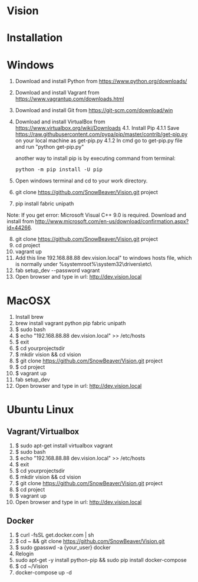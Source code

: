 # Vision


# Installation

Windows
=======

1. Download and install Python from https://www.python.org/downloads/
2. Download and install Vagrant from https://www.vagrantup.com/downloads.html
3. Download and install Git from https://git-scm.com/download/win
4. Download and install VirtualBox from https://www.virtualbox.org/wiki/Downloads
	4.1. Install Pip
		4.1.1 Save https://raw.githubusercontent.com/pypa/pip/master/contrib/get-pip.py on your local machine as get-pip.py
		4.1.2 In cmd go to get-pip.py file and run "python get-pip.py"

	another way to install pip is by executing command from terminal:
	<pre>python -m pip install -U pip</pre>

5. Open windows terminal and cd to your work directory.
6. git clone https://github.com/SnowBeaver/Vision.git project
7. pip install fabric unipath

Note: If you get error: Microsoft Visual C++ 9.0 is required.
Download and install from http://www.microsoft.com/en-us/download/confirmation.aspx?id=44266.

8. git clone https://github.com/SnowBeaver/Vision.git project
9. cd project
10. vagrant up
11. Add this line 192.168.88.88 dev.vision.local" to windows hosts file, which is normally under
%systemroot%\system32\drivers\etc\
12. fab setup_dev --password vagrant
13. Open browser and type in url: http://dev.vision.local

MacOSX
======
1. Install brew
2. brew install
   vagrant
   python
   pip
   fabric
   unipath
3. $ sudo bash
4. $ echo "192.168.88.88 dev.vision.local" >> /etc/hosts
5. $ exit
6. $ cd yourprojectsdir
7. $ mkdir vision && cd vision
8. $ git clone https://github.com/SnowBeaver/Vision.git project
9. $ cd project
10. $ vagrant up
11. fab setup_dev
12. Open browser and type in url: http://dev.vision.local


Ubuntu Linux
============

Vagrant/Virtualbox
------------------

1. $ sudo apt-get install virtualbox vagrant
2. $ sudo bash
3. $ echo "192.168.88.88 dev.vision.local" >> /etc/hosts
4. $ exit
5. $ cd yourprojectsdir
6. $ mkdir vision && cd vision
7. $ git clone https://github.com/SnowBeaver/Vision.git project
8. $ cd project
9. $ vagrant up
10. Open browser and type in url: http://dev.vision.local

Docker
------------------
1. $ curl -fsSL get.docker.com | sh
2. $ cd ~ && git clone https://github.com/SnowBeaver/Vision.git
3. $ sudo gpasswd -a {your_user} docker
4. Relogin
5. sudo apt-get -y install python-pip && sudo pip install docker-compose
6. $ cd ~/Vision
7. docker-compose up -d





